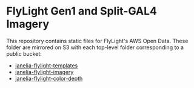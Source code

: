 # FlyLight Gen1 and Split-GAL4 Imagery

This repository contains static files for FlyLight's AWS Open Data. These folder are mirrored on S3 with each top-level folder corresponding to a public bucket:
* [janelia-flylight-templates](janelia-flylight-templates/README.md)
* [janelia-flylight-imagery](janelia-flylight-imagery/README.md)
* [janelia-flylight-color-depth](janelia-flylight-color-depth/README.md)
